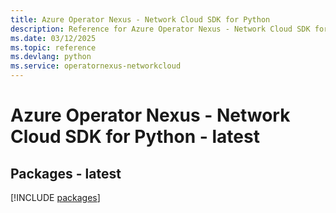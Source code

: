 ```yaml
---
title: Azure Operator Nexus - Network Cloud SDK for Python
description: Reference for Azure Operator Nexus - Network Cloud SDK for Python
ms.date: 03/12/2025
ms.topic: reference
ms.devlang: python
ms.service: operatornexus-networkcloud
---
```

# Azure Operator Nexus - Network Cloud SDK for Python - latest
## Packages - latest
[!INCLUDE [packages](operator-nexus---network-cloud-index.md)]